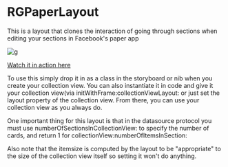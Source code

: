 # RGPaperLayout
This is a layout that clones the interaction of going through sections when editing your sections in Facebook's paper app

![g](https://github.com/terminatorover/RGPaperLayout/blob/master/sim.png)

[Watch it in action here](https://www.youtube.com/watch?v=X10hdbakG2E&feature=youtu.be)


To use this simply drop it in as a class in the storyboard or nib when you create your collection view. You can 
also instantiate it in code and give it your collection view(via initWithFrame:collectionViewLayout: or just set the layout property of the collection view. From there, you can use your collection view as you always do.

One important thing for this layout is that in the datasource protocol you must use 
numberOfSectionsInCollectionView: to specify the number of cards, and return 1 for collectionView:numberOfItemsInSection:

Also note that the itemsize is computed by the layout to be "appropriate" to the size of the collection view 
itself so setting it won't do anything.
